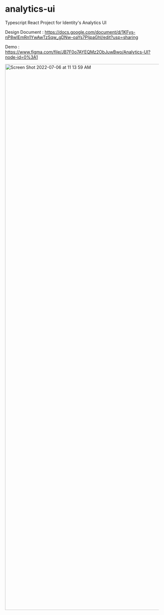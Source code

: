 # analytics-ui
Typescript React Project for Identity's Analytics UI

Design Document : https://docs.google.com/document/d/1KFys-nP8wIEmRn1YwAwTzSqw_gDNw-oaYs7PljpaGhI/edit?usp=sharing

Demo : https://www.figma.com/file/JB7F0o7AYEQMz2ObJuwBwo/Analytics-UI?node-id=0%3A1

<img width="1784" alt="Screen Shot 2022-07-06 at 11 13 59 AM" src="https://user-images.githubusercontent.com/35953676/177616073-938511e0-ae0d-475e-8f41-006b1e366049.png">
